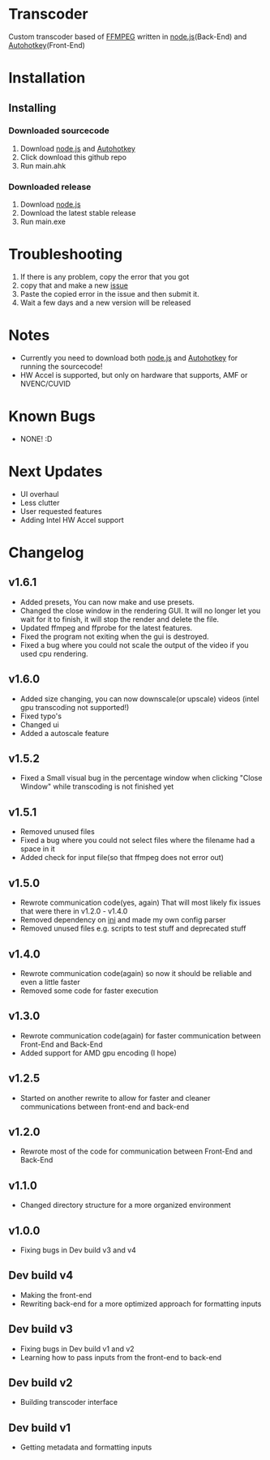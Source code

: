 # Transcoder
Custom transcoder based of [FFMPEG](https://ffmpeg.org/) written in
[node.js](https://nodejs.org/en/)(Back-End) and [Autohotkey](https://www.autohotkey.com/)(Front-End)

# Installation
## Installing
### Downloaded sourcecode
1. Download [node.js](https://nodejs.org/en/) and [Autohotkey](https://www.autohotkey.com/)
2. Click download this github repo
3. Run main.ahk
### Downloaded release
1. Download [node.js](https://nodejs.org/en/)
2. Download the latest stable release
3. Run main.exe
# Troubleshooting
1. If there is any problem, copy the error that you got
3. copy that and make a new [issue](https://github.com/MierenManz/transcoder/issues/new)
4. Paste the copied error in the issue and then submit it.
5. Wait a few days and a new version will be released

# Notes
- Currently you need to download both [node.js](https://nodejs.org/en/) and [Autohotkey](https://www.autohotkey.com/) for running the sourcecode!
- HW Accel is supported, but only on hardware that supports, AMF or NVENC/CUVID
# Known Bugs
- NONE! :D
# Next Updates
- UI overhaul
- Less clutter
- User requested features
- Adding Intel HW Accel support
# Changelog
## v1.6.1
- Added presets, You can now make and use presets.
- Changed the close window in the rendering GUI. It will no longer let you wait for it to finish, it will stop the render and delete the file.
- Updated ffmpeg and ffprobe for the latest features.
- Fixed the program not exiting when the gui is destroyed.
- Fixed a bug where you could not scale the output of the video if you used cpu rendering.

## v1.6.0
- Added size changing, you can now downscale(or upscale) videos (intel gpu transcoding not supported!)
- Fixed typo's
- Changed ui
- Added a autoscale feature

## v1.5.2
- Fixed a Small visual bug in the percentage window when clicking "Close Window" while transcoding is not finished yet 

## v1.5.1
- Removed unused files
- Fixed a bug where you could not select files where the filename had a space in it
- Added check for input file(so that ffmpeg does not error out)

## v1.5.0
- Rewrote communication code(yes, again) That will most likely fix issues that were there in v1.2.0 - v1.4.0
- Removed dependency on [ini](https://www.npmjs.com/package/ini) and made my own config parser
- Removed unused files e.g. scripts to test stuff and deprecated stuff

## v1.4.0
- Rewrote communication code(again) so now it should be reliable and even a little faster
- Removed some code for faster execution

## v1.3.0
- Rewrote communication code(again) for faster communication between Front-End and Back-End
- Added support for AMD gpu encoding (I hope)

## v1.2.5
- Started on another rewrite to allow for faster and cleaner communications between front-end and back-end

## v1.2.0
- Rewrote most of the code for communication between Front-End and Back-End

## v1.1.0
- Changed directory structure for a more organized environment

## v1.0.0
- Fixing bugs in Dev build v3 and v4

## Dev build v4
- Making the front-end
- Rewriting back-end for a more optimized approach for formatting inputs

## Dev build v3
- Fixing bugs in Dev build v1 and v2
- Learning how to pass inputs from the front-end to back-end

## Dev build v2
- Building transcoder interface

## Dev build v1
- Getting metadata and formatting inputs